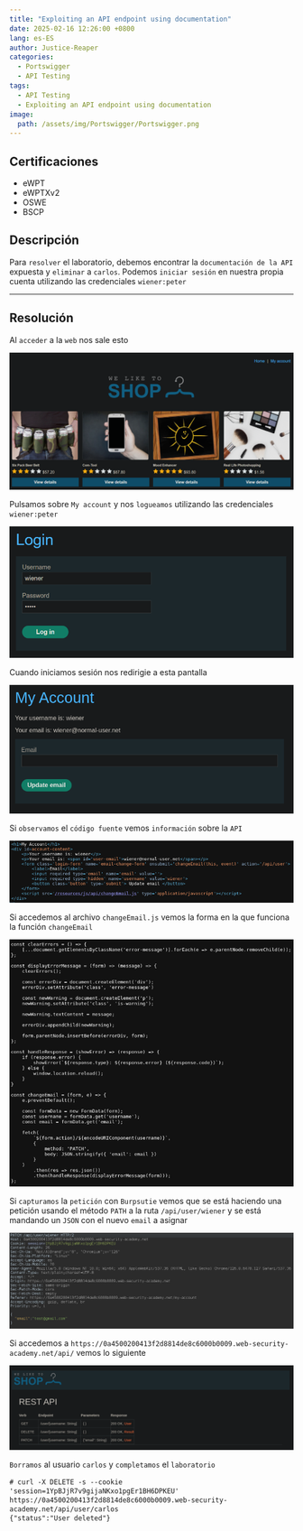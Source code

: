 ```yaml
---
title: "Exploiting an API endpoint using documentation"
date: 2025-02-16 12:26:00 +0800
lang: es-ES
author: Justice-Reaper
categories:
  - Portswigger
  - API Testing
tags:
  - API Testing
  - Exploiting an API endpoint using documentation
image:
  path: /assets/img/Portswigger/Portswigger.png
---
```


## Certificaciones

- eWPT
- eWPTXv2
- OSWE
- BSCP
  
## Descripción

Para `resolver` el laboratorio, debemos encontrar la `documentación de la API` expuesta y `eliminar` a `carlos`. Podemos `iniciar sesión` en nuestra propia cuenta utilizando las credenciales `wiener:peter`

---

## Resolución

Al `acceder` a la `web` nos sale esto

![](/assets/img/API-Testing-Lab-1/image_1.png)

Pulsamos sobre `My account` y nos `logueamos` utilizando las credenciales `wiener:peter`

![](/assets/img/API-Testing-Lab-1/image_2.png)

Cuando iniciamos sesión nos redirigie a esta pantalla

![](/assets/img/API-Testing-Lab-1/image_3.png)

Si `observamos` el `código fuente` vemos `información` sobre la `API`

![](/assets/img/API-Testing-Lab-1/image_4.png)

Si accedemos al archivo `changeEmail.js` vemos la forma en la que funciona la función `changeEmail`

![](/assets/img/API-Testing-Lab-1/image_5.png)

Si `capturamos` la `petición` con `Burpsutie` vemos que se está haciendo una petición usando el método `PATH` a la ruta `/api/user/wiener` y se está mandando un `JSON` con el nuevo `email` a asignar

![](/assets/img/API-Testing-Lab-1/image_6.png)

Si accedemos a `https://0a4500200413f2d8814de8c6000b0009.web-security-academy.net/api/` vemos lo siguiente

![](/assets/img/API-Testing-Lab-1/image_7.png)

`Borramos` al usuario `carlos` y `completamos` el `laboratorio`

```
# curl -X DELETE -s --cookie 'session=1YpBJjR7v9gijaNKxo1pgEr1BH6DPKEU' https://0a4500200413f2d8814de8c6000b0009.web-security-academy.net/api/user/carlos
{"status":"User deleted"} 
```
